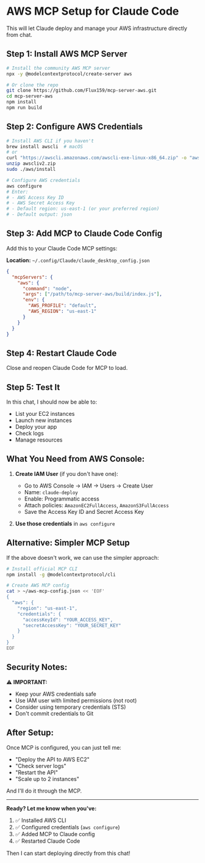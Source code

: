 # AWS MCP Setup for Claude Code

This will let Claude deploy and manage your AWS infrastructure directly from chat.

## Step 1: Install AWS MCP Server

```bash
# Install the community AWS MCP server
npx -y @modelcontextprotocol/create-server aws

# Or clone the repo
git clone https://github.com/Flux159/mcp-server-aws.git
cd mcp-server-aws
npm install
npm run build
```

## Step 2: Configure AWS Credentials

```bash
# Install AWS CLI if you haven't
brew install awscli  # macOS
# or
curl "https://awscli.amazonaws.com/awscli-exe-linux-x86_64.zip" -o "awscliv2.zip"
unzip awscliv2.zip
sudo ./aws/install

# Configure AWS credentials
aws configure
# Enter:
# - AWS Access Key ID
# - AWS Secret Access Key
# - Default region: us-east-1 (or your preferred region)
# - Default output: json
```

## Step 3: Add MCP to Claude Code Config

Add this to your Claude Code MCP settings:

**Location:** `~/.config/Claude/claude_desktop_config.json`

```json
{
  "mcpServers": {
    "aws": {
      "command": "node",
      "args": ["/path/to/mcp-server-aws/build/index.js"],
      "env": {
        "AWS_PROFILE": "default",
        "AWS_REGION": "us-east-1"
      }
    }
  }
}
```

## Step 4: Restart Claude Code

Close and reopen Claude Code for MCP to load.

## Step 5: Test It

In this chat, I should now be able to:
- List your EC2 instances
- Launch new instances
- Deploy your app
- Check logs
- Manage resources

## What You Need from AWS Console:

1. **Create IAM User** (if you don't have one):
   - Go to AWS Console → IAM → Users → Create User
   - Name: `claude-deploy`
   - Enable: Programmatic access
   - Attach policies: `AmazonEC2FullAccess`, `AmazonS3FullAccess`
   - Save the Access Key ID and Secret Access Key

2. **Use those credentials** in `aws configure`

## Alternative: Simpler MCP Setup

If the above doesn't work, we can use the simpler approach:

```bash
# Install official MCP CLI
npm install -g @modelcontextprotocol/cli

# Create AWS MCP config
cat > ~/aws-mcp-config.json << 'EOF'
{
  "aws": {
    "region": "us-east-1",
    "credentials": {
      "accessKeyId": "YOUR_ACCESS_KEY",
      "secretAccessKey": "YOUR_SECRET_KEY"
    }
  }
}
EOF
```

## Security Notes:

⚠️ **IMPORTANT:**
- Keep your AWS credentials safe
- Use IAM user with limited permissions (not root)
- Consider using temporary credentials (STS)
- Don't commit credentials to Git

## After Setup:

Once MCP is configured, you can just tell me:
- "Deploy the API to AWS EC2"
- "Check server logs"
- "Restart the API"
- "Scale up to 2 instances"

And I'll do it through the MCP.

---

**Ready? Let me know when you've:**
1. ✅ Installed AWS CLI
2. ✅ Configured credentials (`aws configure`)
3. ✅ Added MCP to Claude config
4. ✅ Restarted Claude Code

Then I can start deploying directly from this chat!
